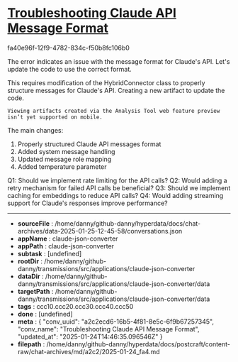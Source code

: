 # [Troubleshooting Claude API Message Format](https://claude.ai/chat/a2c2ecd6-16b5-4f81-8e5c-6f9b67257345)

fa40e96f-12f9-4782-834c-f50b8fc106b0

 The error indicates an issue with the message format for Claude's API. Let's update the code to use the correct format.

<antThinking>This requires modification of the HybridConnector class to properly structure messages for Claude's API. Creating a new artifact to update the code.</antThinking>
```
Viewing artifacts created via the Analysis Tool web feature preview isn’t yet supported on mobile.
```



The main changes:
1. Properly structured Claude API messages format
2. Added system message handling
3. Updated message role mapping
4. Added temperature parameter

Q1: Should we implement rate limiting for the API calls?
Q2: Would adding a retry mechanism for failed API calls be beneficial?
Q3: Should we implement caching for embeddings to reduce API calls?
Q4: Would adding streaming support for Claude's responses improve performance?

---

* **sourceFile** : /home/danny/github-danny/hyperdata/docs/chat-archives/data-2025-01-25-12-45-58/conversations.json
* **appName** : claude-json-converter
* **appPath** : claude-json-converter
* **subtask** : [undefined]
* **rootDir** : /home/danny/github-danny/transmissions/src/applications/claude-json-converter
* **dataDir** : /home/danny/github-danny/transmissions/src/applications/claude-json-converter/data
* **targetPath** : /home/danny/github-danny/transmissions/src/applications/claude-json-converter/data
* **tags** : ccc10.ccc20.ccc30.ccc40.ccc50
* **done** : [undefined]
* **meta** : {
  "conv_uuid": "a2c2ecd6-16b5-4f81-8e5c-6f9b67257345",
  "conv_name": "Troubleshooting Claude API Message Format",
  "updated_at": "2025-01-24T14:46:35.096546Z"
}
* **filepath** : /home/danny/github-danny/hyperdata/docs/postcraft/content-raw/chat-archives/md/a2c2/2025-01-24_fa4.md